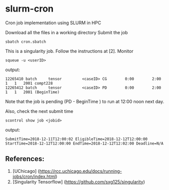 # slurm-cron
Cron job implementation using SLURM in HPC

Download all the files in a working directory
Submit the job
``` 
sbatch cron.sbatch
```
This is a singularity job. Follow the instructions at [2].
Monitor
```
squeue -u <userID>
```
output:
```
12265410 batch     tensor         <caseID> CG        0:00        2:00     1   1   2001 compt228
12265412 batch     tensor         <caseID> PD        0:00        2:00     1   1   2001 (BeginTime)
``` 
Note that the job is pending (PD - BeginTime ) to run at 12:00 noon next day.

Also, check the next submit time
```
scontrol show job <jobid>
```
output:
```
SubmitTime=2018-12-11T12:00:02 EligibleTime=2018-12-12T12:00:00
StartTime=2018-12-12T12:00:00 EndTime=2018-12-12T12:02:00 Deadline=N/A
```
## References:
1. [UChicago] (https://rcc.uchicago.edu/docs/running-jobs/cron/index.html)
2. [Singularity Tensorflow] (https://github.com/sxg125/singularity)
